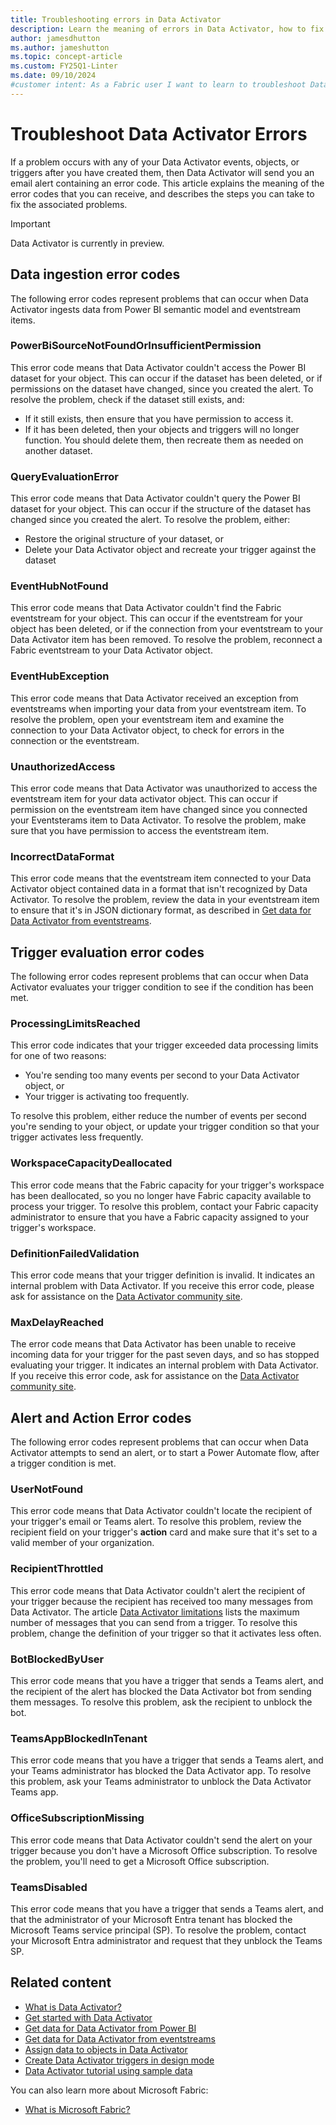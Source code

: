```yaml
---
title: Troubleshooting errors in Data Activator
description: Learn the meaning of errors in Data Activator, how to fix them, and troubleshoot common issues in this comprehensive troubleshooting guide
author: jamesdhutton
ms.author: jameshutton
ms.topic: concept-article
ms.custom: FY25Q1-Linter
ms.date: 09/10/2024
#customer intent: As a Fabric user I want to learn to troubleshoot Data Activator errors.
---
```


# Troubleshoot Data Activator Errors

If a problem occurs with any of your Data Activator events, objects, or triggers after you have created them, then Data Activator will send you an email alert containing an error code. This article explains the meaning of the error codes that you can receive, and describes the steps you can take to fix the associated problems.

> [!IMPORTANT]
> Data Activator is currently in preview.

## Data ingestion error codes

The following error codes represent problems that can occur when Data Activator ingests data from Power BI semantic model and eventstream items.

### PowerBiSourceNotFoundOrInsufficientPermission

This error code means that Data Activator couldn't access the Power BI dataset for your object. This can occur if the dataset has been deleted, or if permissions on the dataset have changed, since you created the alert. To resolve the problem, check if the dataset still exists, and:

* If it still exists, then ensure that you have permission  to access it.
* If it has been deleted, then your objects and triggers will no longer function. You should delete them, then recreate them as needed on another dataset.

### QueryEvaluationError

This error code means that Data Activator couldn't query the Power BI dataset for your object. This can occur if the structure of the dataset has changed since you created the alert. To resolve the problem, either:

* Restore the original structure of your dataset, or
* Delete your Data Activator object and recreate your trigger against the dataset

### EventHubNotFound

This error code means that Data Activator couldn't find the Fabric eventstream for your object. This can occur if the eventstream for your object has been deleted, or if the connection from your eventstream to your Data Activator item has been removed. To resolve the problem, reconnect a Fabric eventstream to your Data Activator object.

### EventHubException

This error code means that Data Activator received an exception from eventstreams when importing your data from your eventstream item. To resolve the problem, open your eventstream item and examine the connection to your Data Activator object, to check for errors in the connection or the eventstream.

### UnauthorizedAccess

This error code means that Data Activator was unauthorized to access the eventstream item for your data activator object. This can occur if permission on the eventstream item have changed since you connected your Eventsterams item to Data Activator. To resolve the problem, make sure that you have permission to access the eventstream item.

### IncorrectDataFormat

This error code means that the eventstream item connected to your Data Activator object contained data in a format that isn't recognized by Data Activator. To resolve the problem, review the data in your eventstream item to ensure that it's in JSON dictionary format, as described in [Get data for Data Activator from eventstreams](data-activator-get-data-eventstreams.md).

## Trigger evaluation error codes

The following error codes represent problems that can occur when Data Activator evaluates your trigger condition to see if the condition has been met.

### ProcessingLimitsReached
This error code indicates that your trigger exceeded data processing limits for one of two reasons:

* You're sending too many events per second to your Data Activator object, or
* Your trigger is activating too frequently.

To resolve this problem, either reduce the number of events per second you're sending to your object, or update your trigger condition so that your trigger activates less frequently.

### WorkspaceCapacityDeallocated

This error code means that the Fabric capacity for your trigger's workspace has been deallocated, so you no longer have Fabric capacity available to process your trigger. To resolve this problem, contact your Fabric capacity administrator to ensure that you have a Fabric capacity assigned to your trigger's workspace.

### DefinitionFailedValidation

This error code means that your trigger definition is invalid. It indicates an internal problem with Data Activator. If you receive this error code, please ask for assistance on the [Data Activator community site](https://community.fabric.microsoft.com/t5/Data-Activator-forums/ct-p/dataactivator).

### MaxDelayReached

The error code means that Data Activator has been unable to receive incoming data for your trigger for the past seven days, and so has stopped evaluating your trigger. It indicates an internal problem with Data Activator. If you receive this error code, ask for assistance on the [Data Activator community site](https://community.fabric.microsoft.com/t5/Data-Activator-forums/ct-p/dataactivator).

## Alert and Action Error codes

The following error codes represent problems that can occur when Data Activator attempts to send an alert, or to start a Power Automate flow, after a trigger condition is met.

### UserNotFound

This error code means that Data Activator couldn't locate the recipient of your trigger's email or Teams alert. To resolve this problem, review the recipient field on your trigger's **action** card and make sure that it's set to a valid member of your organization.

### RecipientThrottled

This error code means that Data Activator couldn't alert the recipient of your trigger because the recipient has received too many messages from Data Activator. The article [Data Activator limitations](./data-activator-limitations.md) lists the maximum number of messages that you can send from a trigger. To resolve this problem, change the definition of your trigger so that it activates less often.

### BotBlockedByUser

This error code means that you have a trigger that sends a Teams alert, and the recipient of the alert has blocked the Data 
Activator bot from sending them messages. To resolve this problem, ask the recipient to unblock the bot.

### TeamsAppBlockedInTenant

This error code means that you have a trigger that sends a Teams alert, and your Teams administrator has blocked the Data Activator app. To resolve this problem, ask your Teams administrator to unblock the Data Activator Teams app.

### OfficeSubscriptionMissing

This error code means that Data Activator couldn't send the alert on your trigger because you don't have a Microsoft Office subscription. To resolve the problem, you'll need to get a Microsoft Office subscription.

### TeamsDisabled

This error code means that you have a trigger that sends a Teams alert, and that the administrator of your Microsoft Entra tenant has blocked the Microsoft Teams service principal (SP). To resolve the problem, contact your Microsoft Entra administrator and request that they unblock the Teams SP.

## Related content

* [What is Data Activator?](data-activator-introduction.md)
* [Get started with Data Activator](data-activator-get-started.md)
* [Get data for Data Activator from Power BI](data-activator-get-data-power-bi.md)
* [Get data for Data Activator from eventstreams](data-activator-get-data-eventstreams.md)
* [Assign data to objects in Data Activator](data-activator-assign-data-objects.md)
* [Create Data Activator triggers in design mode](data-activator-create-triggers-design-mode.md)
* [Data Activator tutorial using sample data](data-activator-tutorial.md)

You can also learn more about Microsoft Fabric:

* [What is Microsoft Fabric?](../get-started/microsoft-fabric-overview.md)
